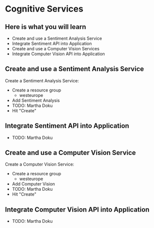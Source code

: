 # Cognitive Services #

## Here is what you will learn ##

- Create and use a Sentiment Analysis Service
- Integrate Sentiment API into Application
- Create and use a Computer Vision Services
- Integrate Computer Vision API into Application

## Create and use a Sentiment Analysis Service ##

Create a Sentiment Analysis Service:

- Create a resource group
  - westeurope
- Add Sentiment Analysis
- TODO: Martha Doku
- Hit "Create"

##  Integrate Sentiment API into Application ##

- TODO: Martha Doku


## Create and use a Computer Vision Service ##

Create a Computer Vision Service:

- Create a resource group
  - westeurope
- Add Computer Vision
- TODO: Martha Doku
- Hit "Create"


## Integrate Computer Vision API into Application ##

- TODO: Martha Doku
